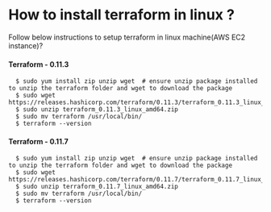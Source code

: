 # How to install terraform in linux ? 

Follow below instructions to setup terraform in linux machine(AWS EC2 instance)?

#### Terraform - 0.11.3

```
  $ sudo yum install zip unzip wget  # ensure unzip package installed to unzip the terraform folder and wget to download the package
  $ sudo wget https://releases.hashicorp.com/terraform/0.11.3/terraform_0.11.3_linux_amd64.zip
  $ sudo unzip terraform_0.11.3_linux_amd64.zip
  $ sudo mv terraform /usr/local/bin/
  $ terraform --version
```

#### Terraform - 0.11.7

```
  $ sudo yum install zip unzip wget  # ensure unzip package installed to unzip the terraform folder and wget to download the package
  $ sudo wget https://releases.hashicorp.com/terraform/0.11.7/terraform_0.11.7_linux_amd64.zip
  $ sudo unzip terraform_0.11.7_linux_amd64.zip
  $ sudo mv terraform /usr/local/bin/
  $ terraform --version
```
